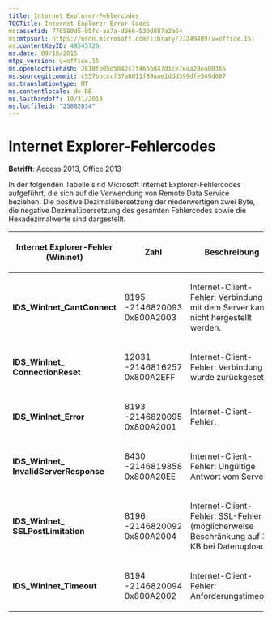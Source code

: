 ```yaml
---
title: Internet Explorer-Fehlercodes
TOCTitle: Internet Explorer Error Codes
ms:assetid: 776580d5-05fc-aa7a-d066-530d887a2a64
ms:mtpsurl: https://msdn.microsoft.com/library/JJ249489(v=office.15)
ms:contentKeyID: 48545726
ms.date: 09/18/2015
mtps_version: v=office.15
ms.openlocfilehash: 2818fb05d5842c7f465bd47d1ce7eaa28ea00365
ms.sourcegitcommit: c557bbcccf37a6011f89aae1ddd399dfe549d087
ms.translationtype: MT
ms.contentlocale: de-DE
ms.lasthandoff: 10/31/2018
ms.locfileid: "25882014"
---
```

# <a name="internet-explorer-error-codes"></a>Internet Explorer-Fehlercodes


**Betrifft**: Access 2013, Office 2013

In der folgenden Tabelle sind Microsoft Internet Explorer-Fehlercodes aufgeführt, die sich auf die Verwendung von Remote Data Service beziehen. Die positive Dezimalübersetzung der niederwertigen zwei Byte, die negative Dezimalübersetzung des gesamten Fehlercodes sowie die Hexadezimalwerte sind dargestellt.

<table>
<colgroup>
<col style="width: 33%" />
<col style="width: 33%" />
<col style="width: 33%" />
</colgroup>
<thead>
<tr class="header">
<th><p>Internet Explorer-Fehler (Wininet)</p></th>
<th><p>Zahl</p></th>
<th><p>Beschreibung</p></th>
</tr>
</thead>
<tbody>
<tr class="odd">
<td><p><strong>IDS_WinInet_CantConnect</strong></p></td>
<td><p>8195<br />
-2146820093<br />
0x800A2003</p></td>
<td><p>Internet-Client-Fehler: Verbindung mit dem Server kann nicht hergestellt werden.</p></td>
</tr>
<tr class="even">
<td><p><strong>IDS_WinInet_<br />
ConnectionReset</strong></p></td>
<td><p>12031<br />
-2146816257<br />
0x800A2EFF</p></td>
<td><p>Internet-Client-Fehler: Verbindung wurde zurückgesetzt.</p></td>
</tr>
<tr class="odd">
<td><p><strong>IDS_WinInet_Error</strong></p></td>
<td><p>8193<br />
-2146820095<br />
0x800A2001</p></td>
<td><p>Internet-Client-Fehler.</p></td>
</tr>
<tr class="even">
<td><p><strong>IDS_WinInet_<br />
InvalidServerResponse</strong></p></td>
<td><p>8430<br />
-2146819858<br />
0x800A20EE</p></td>
<td><p>Internet-Client-Fehler: Ungültige Antwort vom Server.</p></td>
</tr>
<tr class="odd">
<td><p><strong>IDS_WinInet_<br />
SSLPostLimitation</strong></p></td>
<td><p>8196<br />
-2146820092<br />
0x800A2004</p></td>
<td><p>Internet-Client-Fehler: SSL-Fehler (möglicherweise Beschränkung auf 32 KB bei Datenupload).</p></td>
</tr>
<tr class="even">
<td><p><strong>IDS_WinInet_Timeout</strong></p></td>
<td><p>8194<br />
-2146820094<br />
0x800A2002</p></td>
<td><p>Internet-Client-Fehler: Anforderungstimeout.</p></td>
</tr>
</tbody>
</table>

